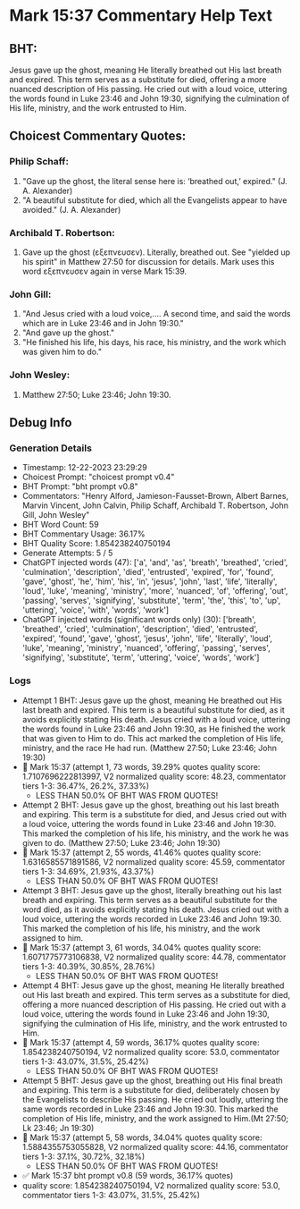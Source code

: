 # Mark 15:37 Commentary Help Text

## BHT:
Jesus gave up the ghost, meaning He literally breathed out His last breath and expired. This term serves as a substitute for died, offering a more nuanced description of His passing. He cried out with a loud voice, uttering the words found in Luke 23:46 and John 19:30, signifying the culmination of His life, ministry, and the work entrusted to Him.

## Choicest Commentary Quotes:
### Philip Schaff:
1. "Gave up the ghost, the literal sense here is: ‘breathed out,’ expired." (J. A. Alexander)
2. "A beautiful substitute for died, which all the Evangelists appear to have avoided." (J. A. Alexander)

### Archibald T. Robertson:
1.  Gave up the ghost (εξεπνευσεν). Literally, breathed out. See "yielded up his spirit" in Matthew 27:50 for discussion for details. Mark uses this word εξεπνευσεν again in verse Mark 15:39. 


### John Gill:
1. "And Jesus cried with a loud voice,.... A second time, and said the words which are in Luke 23:46 and in John 19:30."
2. "And gave up the ghost."
3. "He finished his life, his days, his race, his ministry, and the work which was given him to do."

### John Wesley:
1.  Matthew 27:50; Luke 23:46; John 19:30.



## Debug Info
### Generation Details
- Timestamp: 12-22-2023 23:29:29
- Choicest Prompt: "choicest prompt v0.4"
- BHT Prompt: "bht prompt v0.8"
- Commentators: "Henry Alford, Jamieson-Fausset-Brown, Albert Barnes, Marvin Vincent, John Calvin, Philip Schaff, Archibald T. Robertson, John Gill, John Wesley"
- BHT Word Count: 59
- BHT Commentary Usage: 36.17%
- BHT Quality Score: 1.854238240750194
- Generate Attempts: 5 / 5
- ChatGPT injected words (47):
	['a', 'and', 'as', 'breath', 'breathed', 'cried', 'culmination', 'description', 'died', 'entrusted', 'expired', 'for', 'found', 'gave', 'ghost', 'he', 'him', 'his', 'in', 'jesus', 'john', 'last', 'life', 'literally', 'loud', 'luke', 'meaning', 'ministry', 'more', 'nuanced', 'of', 'offering', 'out', 'passing', 'serves', 'signifying', 'substitute', 'term', 'the', 'this', 'to', 'up', 'uttering', 'voice', 'with', 'words', 'work']
- ChatGPT injected words (significant words only) (30):
	['breath', 'breathed', 'cried', 'culmination', 'description', 'died', 'entrusted', 'expired', 'found', 'gave', 'ghost', 'jesus', 'john', 'life', 'literally', 'loud', 'luke', 'meaning', 'ministry', 'nuanced', 'offering', 'passing', 'serves', 'signifying', 'substitute', 'term', 'uttering', 'voice', 'words', 'work']

### Logs
- Attempt 1 BHT: Jesus gave up the ghost, meaning He breathed out His last breath and expired. This term is a beautiful substitute for died, as it avoids explicitly stating His death. Jesus cried with a loud voice, uttering the words found in Luke 23:46 and John 19:30, as He finished the work that was given to Him to do. This act marked the completion of His life, ministry, and the race He had run. (Matthew 27:50; Luke 23:46; John 19:30)
- 🔄 Mark 15:37 (attempt 1, 73 words, 39.29% quotes quality score: 1.7107696222813997, V2 normalized quality score: 48.23, commentator tiers 1-3: 36.47%, 26.2%, 37.33%) 
	- LESS THAN 50.0% OF BHT WAS FROM QUOTES!
- Attempt 2 BHT: Jesus gave up the ghost, breathing out his last breath and expiring. This term is a substitute for died, and Jesus cried out with a loud voice, uttering the words found in Luke 23:46 and John 19:30. This marked the completion of his life, his ministry, and the work he was given to do. (Matthew 27:50; Luke 23:46; John 19:30)
- 🔄 Mark 15:37 (attempt 2, 55 words, 41.46% quotes quality score: 1.6316585571891586, V2 normalized quality score: 45.59, commentator tiers 1-3: 34.69%, 21.93%, 43.37%) 
	- LESS THAN 50.0% OF BHT WAS FROM QUOTES!
- Attempt 3 BHT: Jesus gave up the ghost, literally breathing out his last breath and expiring. This term serves as a beautiful substitute for the word died, as it avoids explicitly stating his death. Jesus cried out with a loud voice, uttering the words recorded in Luke 23:46 and John 19:30. This marked the completion of his life, his ministry, and the work assigned to him.
- 🔄 Mark 15:37 (attempt 3, 61 words, 34.04% quotes quality score: 1.6071775773106838, V2 normalized quality score: 44.78, commentator tiers 1-3: 40.39%, 30.85%, 28.76%) 
	- LESS THAN 50.0% OF BHT WAS FROM QUOTES!
- Attempt 4 BHT: Jesus gave up the ghost, meaning He literally breathed out His last breath and expired. This term serves as a substitute for died, offering a more nuanced description of His passing. He cried out with a loud voice, uttering the words found in Luke 23:46 and John 19:30, signifying the culmination of His life, ministry, and the work entrusted to Him.
- 🔄 Mark 15:37 (attempt 4, 59 words, 36.17% quotes quality score: 1.854238240750194, V2 normalized quality score: 53.0, commentator tiers 1-3: 43.07%, 31.5%, 25.42%) 
	- LESS THAN 50.0% OF BHT WAS FROM QUOTES!
- Attempt 5 BHT: Jesus gave up the ghost, breathing out His final breath and expiring. This term is a substitute for died, deliberately chosen by the Evangelists to describe His passing. He cried out loudly, uttering the same words recorded in Luke 23:46 and John 19:30. This marked the completion of His life, ministry, and the work assigned to Him.(Mt 27:50; Lk 23:46; Jn 19:30)
- 🔄 Mark 15:37 (attempt 5, 58 words, 34.04% quotes quality score: 1.5884355753055828, V2 normalized quality score: 44.16, commentator tiers 1-3: 37.1%, 30.72%, 32.18%) 
	- LESS THAN 50.0% OF BHT WAS FROM QUOTES!
- ✅ Mark 15:37 bht prompt v0.8 (59 words, 36.17% quotes)
- quality score: 1.854238240750194, V2 normalized quality score: 53.0, commentator tiers 1-3: 43.07%, 31.5%, 25.42%)